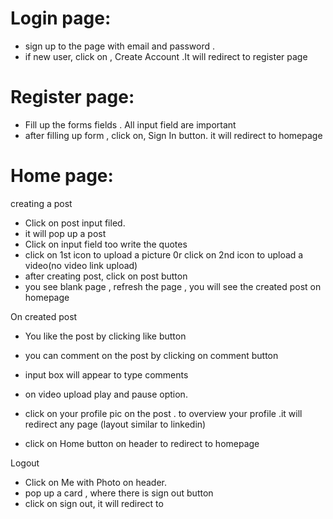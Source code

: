 # Login page:

* sign up to the page with email and password .
* if new user, click on , Create Account .It will redirect to register page

# Register page:

* Fill up the forms fields . All input field are important
* after filling up form , click on, Sign In button. it will redirect to homepage

# Home page:
creating a post
* Click on post input filed.
* it will pop up a post
* Click on input field too write the quotes 
* click on 1st icon to upload a picture 0r click on 2nd icon to  upload a video(no video link upload)
* after creating post, click on post button
* you see blank page , refresh the page , you will see the created post on homepage

On created post
* You like the post by clicking  like button
* you can comment on the post by clicking on comment button
* input box will appear to type comments
* on video upload play and pause option.

* click on your profile pic on the post . to overview your profile .it will redirect any page (layout similar to linkedin)
* click on Home button on header to redirect to homepage
 
Logout
* Click on Me with Photo on header.
* pop up a card , where there is sign out button
* click on sign out, it will redirect to 